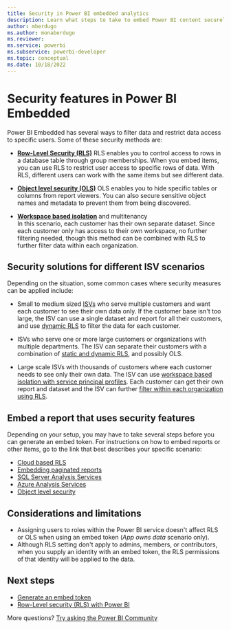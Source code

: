 ```yaml
---
title: Security in Power BI embedded analytics
description: Learn what steps to take to embed Power BI content securely within your application using RLS, OLS or other security measures.
author: mberdugo
ms.author: monaberdugo
ms.reviewer: 
ms.service: powerbi
ms.subservice: powerbi-developer
ms.topic: conceptual
ms.date: 10/18/2022
---
```


# Security features in Power BI Embedded

Power BI Embedded has several ways to filter data and restrict data access to specific users. Some of these security methods are:

* [**Row-Level Security (RLS)**](../../enterprise/service-admin-rls.md)
  RLS enables you to control access to rows in a database table through group memberships. When you embed items, you can use RLS to restrict user access to specific rows of data. With RLS, different users can work with the same items but see different data.

* [**Object level security (OLS)**](/analysis-services/tabular-models/object-level-security)
  OLS enables you to hide specific tables or columns from report viewers. You can also secure sensitive object names and metadata to prevent them from being discovered.

* [**Workspace based isolation**](./embed-multi-tenancy.md) and multitenancy  
 In this scenario, each customer has their own separate dataset. Since each customer only has access to their own workspace, no further filtering needed, though this method can be combined with RLS to further filter data within each organization.

## Security solutions for different ISV scenarios

Depending on the situation, some common cases where security measures can be applied include:

* Small to medium sized [ISVs](pbi-glossary.md#independent-software-vendor-isv) who serve multiple customers and want each customer to see their own data only. If the customer base isn't too large, the ISV can use a single dataset and report for all their customers, and use [dynamic RLS](cloud-rls.md#dynamic-security) to filter the data for each customer.

* ISVs who serve one or more large customers or organizations with multiple departments. The ISV can  separate their customers with a combination of [static and dynamic RLS](./embed-multi-tenancy.md#row-level-security), and possibly OLS.

* Large scale ISVs with thousands of customers where each customer needs to see only their own data. The ISV can use [workspace based isolation with service principal profiles](./embed-multi-tenancy.md). Each customer can get their own report and dataset and the ISV can further [filter within each organization using RLS](./embed-multi-tenancy.md#row-level-security).

## Embed a report that uses security features

Depending on your setup, you may have to take several steps before you can generate an embed token.
For instructions on how to embed reports or other items, go to the link that best describes your specific scenario:

* [Cloud based RLS](cloud-rls.md)
* [Embedding paginated reports](paginated-reports-row-level-security.md)
* [SQL Server Analysis Services](sql-server-analysis-services-embed.md)
* [Azure Analysis Services](./embed-azure-analysis-services.md)
* [Object level security](./embed-object-level-security.md)

## Considerations and limitations

* Assigning users to roles within the Power BI service doesn't affect RLS or OLS when using an embed token (*App owns data* scenario only).
* Although RLS setting don't apply to admins, members, or contributors, when you supply an identity with an embed token, the RLS permissions of that identity will be applied to the data.

## Next steps

* [Generate an embed token](./generate-embed-token.md)
* [Row-Level security (RLS) with Power BI](../../enterprise/service-admin-rls.md)

More questions? [Try asking the Power BI Community](https://community.powerbi.com/)
